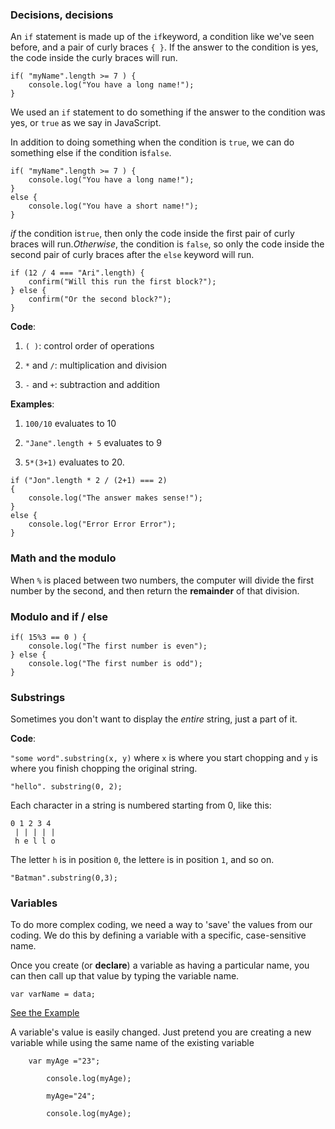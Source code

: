 ### 

### **Decisions, decisions**

An `if` statement is made up of the `if`keyword, a condition like we've seen before, and a pair of curly braces `{ }`. If the answer to the condition is yes, the code inside the curly braces will run.

```
if( "myName".length >= 7 ) {
    console.log("You have a long name!");
}
```

We used an `if` statement to do something if the answer to the condition was yes, or `true` as we say in JavaScript.

In addition to doing something when the condition is `true`, we can do something else if the condition is`false`.

```
if( "myName".length >= 7 ) {
    console.log("You have a long name!");
}
else {
    console.log("You have a short name!");  
}
```

_if_ the condition is`true`, then only the code inside the first pair of curly braces will run._Otherwise_, the condition is `false`, so only the code inside the second pair of curly braces after the `else` keyword will run.

```
if (12 / 4 === "Ari".length) {
    confirm("Will this run the first block?");
} else {
    confirm("Or the second block?");
}
```

**Code**:

1. `( )`: control order of operations

2. `*` and `/`: multiplication and division

3. `-` and `+`: subtraction and addition


**Examples**:

1. `100/10` evaluates to 10

2. `"Jane".length + 5` evaluates to 9

3. `5*(3+1)` evaluates to 20.


```
if ("Jon".length * 2 / (2+1) === 2)
{
    console.log("The answer makes sense!");
} 
else {
    console.log("Error Error Error");
}
```

### **Math and the modulo**

When `%` is placed between two numbers, the computer will divide the first number by the second, and then return the **remainder** of that division.

### **Modulo and if \/ else**

```
if( 15%3 == 0 ) {
    console.log("The first number is even");
} else {
    console.log("The first number is odd");
}
```

### **Substrings**

Sometimes you don't want to display the _entire_ string, just a part of it.

**Code**:

`"some word".substring(x, y)` where `x` is where you start chopping and `y` is where you finish chopping the original string.

```
"hello". substring(0, 2);

```

Each character in a string is numbered starting from 0, like this:

```
0 1 2 3 4
 | | | | | 
 h e l l o
```

The letter `h` is in position `0`, the letter`e` is in position `1`, and so on.

```
"Batman".substring(0,3);
```

### **Variables**

To do more complex coding, we need a way to 'save' the values from our coding. We do this by defining a variable with a specific, case-sensitive name.

Once you create \(or **declare**\) a variable as having a particular name, you can then call up that value by typing the variable name.

```
var varName = data;
```

[See the Example](https://denishromenko.gitbooks.io/codeacademy_doc/content/js/get_started/ex3.html)

A variable's value is easily changed. Just pretend you are creating a new variable while using the same name of the existing variable

```
    var myAge ="23";

        console.log(myAge);

        myAge="24";

        console.log(myAge);

```

